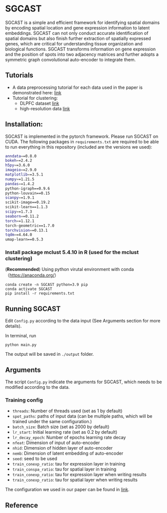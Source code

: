 # SGCAST

SGCAST is a simple and efficient framework for identifying spatial domains by encoding spatial location and gene expression information to latent embeddings. SGCAST  can not only conduct accurate identification of spatial domains but also finish further extraction of
spatially expressed genes, which are critical for understanding tissue
organization and biological functions. SGCAST transforms information on gene expression and the position of spots into two adjacency matrices and further adopts a symmetric graph convolutional auto-encoder to integrate them.


## Tutorials

+ A data preprocessing tutorial for each data used in the paper is demonstrated here: [link](https://github.com/cuhklinlab/SGCAST/blob/main/SGCAST/data_preprocess.ipynb)
+ Tutorial for clustering: 
    + DLPFC dataset [link](https://github.com/cuhklinlab/SGCAST/blob/main/SGCAST/DLPFC_clustering.ipynb)
    + high-resolution data [link](https://github.com/cuhklinlab/SGCAST/blob/main/SGCAST/high-res_clustering.ipynb)


## Installation:
 
SGCAST is implemented in the pytorch framework. Please run SGCAST on CUDA. The following packages in `requirements.txt` are required to be able to run everything in this repository (included are the versions we used):

```bash
anndata==0.8.0 
bokeh==2.4.2
h5py==3.6.0
imageio==2.9.0   
matplotlib==3.5.1 
numpy==1.21.5
pandas==1.4.2
python-igraph==0.9.6
python-louvain==0.15 
scanpy==1.9.1 
scikit-image==0.19.2
scikit-learn==1.1.3
scipy==1.7.3
seaborn==0.11.2
torch==1.12.1
torch-geometric==1.7.0 
torchvision==0.13.1
tqdm==4.64.0
umap-learn==0.5.3 
```
### Install package mclust 5.4.10 in R (used for the mclust clustering)

(**Recommended**) Using python virutal environment with conda（<https://anaconda.org/>）
```shell
conda create -n SGCAST python=3.9 pip
conda activate SGCAST
pip install -r requirements.txt
```



## Running SGCAST

Edit `Config.py` according to the data input (See Arguments section for more details).

In terminal, run

```
python main.py
```

The output will be saved in `./output` folder.


## Arguments

The script `Config.py` indicate the arguments for SGCAST, which needs to be modified according to the data.


### Training config

+ `threads`: Number of threads used (set as 1 by default)
+ `spot_paths`: paths of input data (can be multiple paths, which will be trained under the same configuration.)
+ `batch_size`: Batch size (set as 2000 by default)
+ `lr_start`: Initial learning rate (set as 0.2 by default)
+ `lr_decay_epoch`: Number of epochs learning rate decay
+ `nfeat`: Dimension of input of auto-encoder
+ `nhid`: Dimension of hidden layer of auto-encoder
+ `nemb`: Dimension of latent embedding of auto-encoder
+ `seed`: seed to be used
+ `train_conexp_ratio`: tau for expression layer in training 
+ `train_conspa_ratio`: tau for spatial layer in training 
+ `train_conexp_ratio`: tau for expression layer when writing results
+ `train_conexp_ratio`: tau for spatial layer when writing results


The configuration we used in our paper can be found in [link](https://github.com/cuhklinlab/SGCAST/blob/main/SGCAST/Config.py).


## Reference

